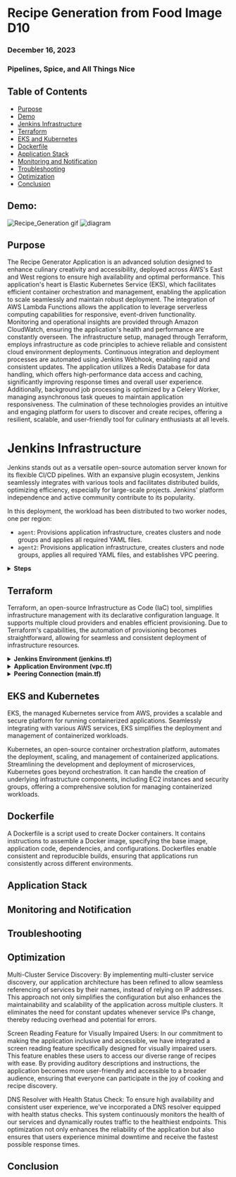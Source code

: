 # Recipe Generation from Food Image D10
### December 16, 2023
### Pipelines, Spice, and All Things Nice

## Table of Contents
- [Purpose](#purpose)
- [Demo](#demo)
- [Jenkins Infrastructure](#jenkins-infrastructure)
- [Terraform](#terraform)
- [EKS and Kubernetes](#eks-and-kubernetes)
- [Dockerfile](#dockerfile)
- [Application Stack](#application-stack)
- [Monitoring and Notification](#monitoring-and-notification)
- [Troubleshooting](#troubleshooting)
- [Optimization](#optimization)
- [Conclusion](#conclusion)

## Demo:
![Recipe_Generation gif](https://user-images.githubusercontent.com/55757415/124395585-8d0d0780-dd22-11eb-86fe-3a23d921b608.gif)
![diagram]()

## Purpose
The Recipe Generator Application is an advanced solution designed to enhance culinary creativity and accessibility, deployed across AWS's East and West regions to ensure high availability and optimal performance. This application's heart is Elastic Kubernetes Service (EKS), which facilitates efficient container orchestration and management, enabling the application to scale seamlessly and maintain robust deployment. The integration of AWS Lambda Functions allows the application to leverage serverless computing capabilities for responsive, event-driven functionality. Monitoring and operational insights are provided through Amazon CloudWatch, ensuring the application's health and performance are constantly overseen. The infrastructure setup, managed through Terraform, employs infrastructure as code principles to achieve reliable and consistent cloud environment deployments. Continuous integration and deployment processes are automated using Jenkins Webhook, enabling rapid and consistent updates. The application utilizes a Redis Database for data handling, which offers high-performance data access and caching, significantly improving response times and overall user experience. Additionally, background job processing is optimized by a Celery Worker, managing asynchronous task queues to maintain application responsiveness. The culmination of these technologies provides an intuitive and engaging platform for users to discover and create recipes, offering a resilient, scalable, and user-friendly tool for culinary enthusiasts at all levels.

# Jenkins Infrastructure
Jenkins stands out as a versatile open-source automation server known for its flexible CI/CD pipelines. With an expansive plugin ecosystem, Jenkins seamlessly integrates with various tools and facilitates distributed builds, optimizing efficiency, especially for large-scale projects. Jenkins' platform independence and active community contribute to its popularity.

In this deployment, the workload has been distributed to two worker nodes, one per region:

- `agent`: Provisions application infrastructure, creates clusters and node groups and applies all required YAML files.
- `agent2`: Provisions application infrastructure, creates clusters and node groups, applies all required YAML files, and establishes VPC peering.

<details>
  <summary><strong>Steps</strong></summary>

1. **Install Jenkins:**
   - Execute the `agent.sh` script to automatically install the required files.

2. **Generate Key Pairs:**
   - Create a new key pair with PEM on AWS EC2; the secret key is required for agent SSH creation.
   - Save the private key.

3. **Set Up Agents:**
   - Create a new node in Jenkins (Dashboard -> nodes).
   - Specify the name and location of the code directory.
   - Select "Launch agent via SSH" using the saved private key.
   - The host will be the public IP of the agent instance (agent/agent2).
   - Create credentials by entering the private key directly.
   - Save and check the log to verify agent status.
   - Create a second node with the same configuration; the only change should be the public IP.

4. **Configure AWS Credentials:**
   - In Jenkins server:
     - Go to "Manage Jenkins" -> "Credentials" -> "System" -> "Global credentials (unrestricted)".
     - Create 2 credentials (access and secret key) using "Secret text" - one for access key and the secret key.

5. **Create a Multi-Branch Pipeline:**
   - Create a new Jenkins item and select "Multi-branch pipeline."
   - Configure Jenkins Credentials Provider as needed.
   - Copy and import the Repository URL where the application source code resides.
   - Use your GitHub username and the generated key from GitHub as your credentials.

**Note:** To give Terraform access to the AWS account, both access and secret keys must be included. Since GitHub is the Source Code Management (SCM), this part of the Terraform file cannot be included. Instead, AWS keys will be stored securely in Jenkins.
</details>


## Terraform
Terraform, an open-source Infrastructure as Code (IaC) tool, simplifies infrastructure management with its declarative configuration language. It supports multiple cloud providers and enables efficient provisioning. Due to Terraform's capabilities, the automation of provisioning becomes straightforward, allowing for seamless and consistent deployment of infrastructure resources.

<details>
  <summary><strong>Jenkins Environment (jenkins.tf)</strong></summary>

### EC2 (Jenkins Manager)
- The `jenkins.sh` script automates the installation of the Jenkins application on an EC2 instance.

### EC2 (Agent)
- An agent is created with 4GB extra storage.
- The `agent.sh` script installs dependencies for the agent, including Docker, Terraform, AWS CLI, EKSCTL, and kubectl.
- This agent is tasked with deploying in the east region.

### EC2 (Agent2)
- Similar to the first agent, this agent is created with 4GB extra storage.
- The `agent.sh` script installs dependencies for the agent, including Docker, Terraform, AWS CLI, EKSCTL, and kubectl.
- This agent is created to deploy in the west region.
</details>

<details>
  <summary><strong>Application Environment (vpc.tf)</strong></summary>

- A `vpc.tf` file was created for the east and west regions, increasing availability and lowering latency.
- Components include:
  - **Virtual Private Cloud (VPC):** The networking framework that manages resources.
  - **Availability Zones (2 AZs):** Providing redundancy and fault tolerance by distributing resources across different AZs.
  - **2 Public Subnets**
  - **2 Private Subnets:** Subnets isolated from the public internet, for sensitive data.
  - **NAT Gateway:** A network gateway for egress traffic from private subnets to the internet.
  - **2 Route Tables:** Routing rules for traffic between subnets.
  - **Internet Gateway**
  - **NAT Gateway**
</details>

<details>
  <summary><strong>Peering Connection (main.tf)</strong></summary>

- Since a Redis database is being utilized to cache recipes, a peering connection is required to sync the database and display the same information regardless of the user's region.
- Components include:
  - VPC peering connection
  - VPC peering connection accepter
  - Route from east to west
  - Route from west to east
  - Security group rule (Port 6379)
</details>
</details>


## EKS and Kubernetes
EKS, the managed Kubernetes service from AWS, provides a scalable and secure platform for running containerized applications. Seamlessly integrating with various AWS services, EKS simplifies the deployment and management of containerized workloads.

Kubernetes, an open-source container orchestration platform, automates the deployment, scaling, and management of containerized applications. Streamlining the development and deployment of microservices, Kubernetes goes beyond orchestration. It can handle the creation of underlying infrastructure components, including EC2 instances and security groups, offering a comprehensive solution for managing containerized workloads.

## Dockerfile
A Dockerfile is a script used to create Docker containers. It contains instructions to assemble a Docker image, specifying the base image, application code, dependencies, and configurations. Dockerfiles enable consistent and reproducible builds, ensuring that applications run consistently across different environments.

## Application Stack

## Monitoring and Notification

## Troubleshooting

## Optimization
Multi-Cluster Service Discovery: By implementing multi-cluster service discovery, our application architecture has been refined to allow seamless referencing of services by their names, instead of relying on IP addresses. This approach not only simplifies the configuration but also enhances the maintainability and scalability of the application across multiple clusters. It eliminates the need for constant updates whenever service IPs change, thereby reducing overhead and potential for errors.

Screen Reading Feature for Visually Impaired Users: In our commitment to making the application inclusive and accessible, we have integrated a screen reading feature specifically designed for visually impaired users. This feature enables these users to access our diverse range of recipes with ease. By providing auditory descriptions and instructions, the application becomes more user-friendly and accessible to a broader audience, ensuring that everyone can participate in the joy of cooking and recipe discovery.

DNS Resolver with Health Status Check: To ensure high availability and consistent user experience, we've incorporated a DNS resolver equipped with health status checks. This system continuously monitors the health of our services and dynamically routes traffic to the healthiest endpoints. This optimization not only enhances the reliability of the application but also ensures that users experience minimal downtime and receive the fastest possible response times.


## Conclusion
